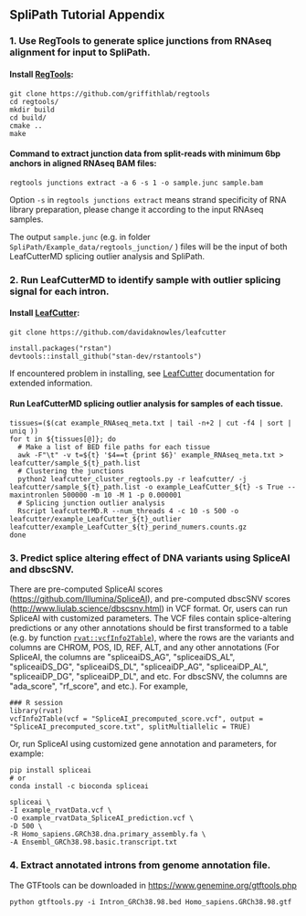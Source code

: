 
##  SpliPath Tutorial Appendix

### 1. Use RegTools to generate splice junctions from RNAseq alignment for input to SpliPath.

#### Install [RegTools](https://regtools.readthedocs.io/en/latest/):
```{sh}
git clone https://github.com/griffithlab/regtools
cd regtools/
mkdir build
cd build/
cmake ..
make
```

#### Command to extract junction data from split-reads with minimum 6bp anchors in aligned RNAseq BAM files:
```{sh}
regtools junctions extract -a 6 -s 1 -o sample.junc sample.bam
```
Option ```-s``` in ```regtools junctions extract``` means strand specificity of RNA library preparation, please change it according to the input RNAseq samples.

The output ```sample.junc``` (e.g. in folder ```SpliPath/Example_data/regtools_junction/``` ) files will be the input of both LeafCutterMD splicing outlier analysis and SpliPath.


### 2. Run LeafCutterMD to identify sample with outlier splicing signal for each intron.

#### Install [LeafCutter](https://davidaknowles.github.io/leafcutter/index.html):
```{sh}
git clone https://github.com/davidaknowles/leafcutter
```
```{r}
install.packages("rstan")
devtools::install_github("stan-dev/rstantools")
```
If encountered problem in installing, see [LeafCutter](https://davidaknowles.github.io/leafcutter/index.html) documentation for extended information.

#### Run LeafCutterMD splicing outlier analysis for samples of each tissue.
```{sh}
tissues=($(cat example_RNAseq_meta.txt | tail -n+2 | cut -f4 | sort | uniq ))
for t in ${tissues[@]}; do
  # Make a list of BED file paths for each tissue
  awk -F"\t" -v t=${t} '$4==t {print $6}' example_RNAseq_meta.txt > leafcutter/sample_${t}_path.list
  # Clustering the junctions
  python2 leafcutter_cluster_regtools.py -r leafcutter/ -j leafcutter/sample_${t}_path.list -o example_LeafCutter_${t} -s True --maxintronlen 500000 -m 10 -M 1 -p 0.000001
  # Splicing junction outlier analysis
  Rscript leafcutterMD.R --num_threads 4 -c 10 -s 500 -o leafcutter/example_LeafCutter_${t}_outlier leafcutter/example_LeafCutter_${t}_perind_numers.counts.gz
done
```

### 3. Predict splice altering effect of DNA variants using SpliceAI and dbscSNV.

There are pre-computed SpliceAI scores (https://github.com/Illumina/SpliceAI), and pre-computed dbscSNV scores (http://www.liulab.science/dbscsnv.html) in VCF format. Or, users can run SpliceAI with customized parameters.
The VCF files contain splice-altering predictions or any other annotations should be first transformed to a table (e.g. by function [```rvat::vcfInfo2Table```](https://kennalab.github.io/rvat/reference/vcfInfo2Table.html)), where the rows are the variants and columns are CHROM, POS, ID, REF, ALT, and any other annotations (For SpliceAI, the columns are "spliceaiDS_AG", "spliceaiDS_AL", "spliceaiDS_DG", "spliceaiDS_DL", "spliceaiDP_AG", "spliceaiDP_AL", "spliceaiDP_DG", "spliceaiDP_DL", and etc. For dbscSNV, the columns are "ada_score", "rf_score", and etc.). 
For example,
```{r}
### R session
library(rvat)
vcfInfo2Table(vcf = "SpliceAI_precomputed_score.vcf", output = "SpliceAI_precomputed_score.txt", splitMultiallelic = TRUE)
```

Or, run SpliceAI using customized gene annotation and parameters, for example:
```{sh}
pip install spliceai
# or
conda install -c bioconda spliceai

spliceai \
-I example_rvatData.vcf \
-O example_rvatData_SpliceAI_prediction.vcf \
-D 500 \
-R Homo_sapiens.GRCh38.dna.primary_assembly.fa \
-A Ensembl_GRCh38.98.basic.transcript.txt
```

### 4. Extract annotated introns from genome annotation file.
The GTFtools can be downloaded in https://www.genemine.org/gtftools.php
```{sh}
python gtftools.py -i Intron_GRCh38.98.bed Homo_sapiens.GRCh38.98.gtf  
```